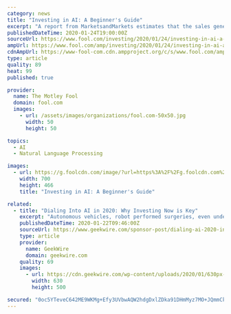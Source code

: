 ```yaml
---
category: news
title: "Investing in AI: A Beginner's Guide"
excerpt: "A report from MarketsandMarkets estimates that the sales generated from hardware, software, and services directly related to AI categories including machine learning, natural language processing, context-aware computing, and machine vision will rise from $21.46 billion in 2018 to $190.61 billion in 2025 -- representing a compound annual growth ..."
publishedDateTime: 2020-01-24T19:00:00Z
sourceUrl: https://www.fool.com/investing/2020/01/24/investing-in-ai-a-beginners-guide.aspx
ampUrl: https://www.fool.com/amp/investing/2020/01/24/investing-in-ai-a-beginners-guide.aspx
cdnAmpUrl: https://www-fool-com.cdn.ampproject.org/c/s/www.fool.com/amp/investing/2020/01/24/investing-in-ai-a-beginners-guide.aspx
type: article
quality: 89
heat: 99
published: true

provider:
  name: The Motley Fool
  domain: fool.com
  images:
    - url: /assets/images/organizations/fool.com-50x50.jpg
      width: 50
      height: 50

topics:
  - AI
  - Natural Language Processing

images:
  - url: https://g.foolcdn.com/image/?url=https%3A%2F%2Fg.foolcdn.com%2Feditorial%2Fimages%2F484858%2Fgettyimages-851955936.jpg&w=700&op=resize
    width: 700
    height: 466
    title: "Investing in AI: A Beginner's Guide"

related:
  - title: "Dialing Into AI in 2020: Why Investing Now is Key"
    excerpt: "Autonomous vehicles, robot performed surgeries, even understanding human sentiment is not far ... AI in the Palm of Your Hand Apple’s $200 million acquisition of Xnor.ai, a Seattle startup specializing in low-power, edge-based artificial intelligence tools, is the most recent of many investments across the industry to indicate AI will ..."
    publishedDateTime: 2020-01-22T09:46:00Z
    sourceUrl: https://www.geekwire.com/sponsor-post/dialing-ai-2020-investing-now-key/
    type: article
    provider:
      name: GeekWire
      domain: geekwire.com
    quality: 69
    images:
      - url: https://cdn.geekwire.com/wp-content/uploads/2020/01/630px-wide.jpg
        width: 630
        height: 500

secured: "0oc5YTeveC642ME9WKMg+Efy3UVbwAQW2hdgDxlZDka91DHmMyz7MO+JQmmCkV93ZWgWPTITaURzLVeylhHYlG5S19UxwUKUldXauWArb+OZROSDWK9lrkjyXJpvD2yh0MU94l91k9vZMvCQ8f58zSHf0BH1UumU2F22P9l4tP3Nl7HAzx5bkxmTPFSMfYKB8347sAXo9Xn3Xdj1mVOodp8rOXKKDiA2a++ocF4B7zYDOFC47iq913+pVLp5+2JL2NHz3jD8kbLfl3TE3FOvQgkgf3qUSopu036IG5wGphso9IsxwD1uLIg+0vXh83Ne;Gdr6y3TbTke6j5asOofq2A=="
---
```


